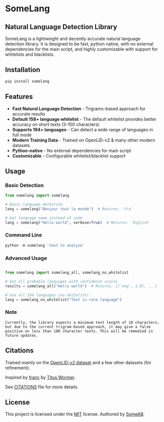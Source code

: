# SomeLang

## Natural Language Detection Library

SomeLang is a lightweight and decently accurate natural language detection library. It is designed to be fast, python native, with no external dependencies for the main script, and highly customizable with support for whitelists and blacklists.

## Installation

```bash
pip install somelang
```

## Features

- **Fast Natural Language Detection** - Trigrams-based approach for accurate results
- **Default 158+ language whitelist** - The default whitelist provides better accuracy on short texts (3-100 characters)
- **Supports 194+ languages** - Can detect a wide range of languages in full mode
- **Modern Training Data** - Trained on OpenLID-v2 & many other modern datasets
- **Python-native** - No external dependencies for main script
- **Customizable** - Configurable whitelist/blacklist support

## Usage

### Basic Detection
```python
from somelang import somelang

# Basic language detection
lang = somelang("Bonjour tout le monde")  # Returns: 'fra'

# Get language name instead of code
lang = somelang("Hello world", verbose=True)  # Returns: 'English'
```

### Command Line
```python
python -m somelang 'text to analyze'
```

### Advanced Usage
```python

from somelang import somelang_all, somelang_no_whitelist

# Get all probable languages with confidence scores
results = somelang_all("Hello world")  # Returns: [['eng', 1.0], ...]

# Use all 194 languages (no whitelist)
lang = somelang_no_whitelist("Text in rare language")
```

### Note
```
Currently, the library expects a minimum text length of 10 characters, but due to the current trigram-based approach, it may give a false positive on less than 100 character texts. This will be remedied in future updates.
```

## Citations 
Trained mainly on the [OpenLID-v2 dataset](https://huggingface.co/datasets/laurievb/OpenLID-v2) and a few other datasets (for refinement). 

Inspired by [franc](https://github.com/wooorm/franc) by [Titus Wormer](https://github.com/wooorm).

See [CITATIONS](./CITATIONS.md) file for more details.

## License
This project is licensed under the [MIT](./LICENSE) license. Authored by [SomeAB](https://github.com/SomeAB).

